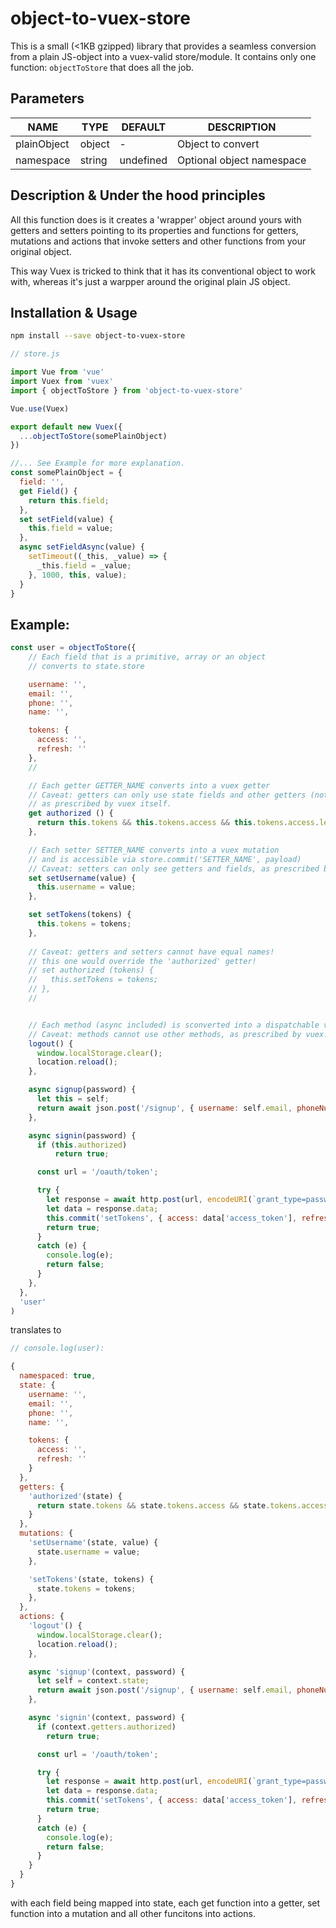 # object-to-vuex-store

This is a small (<1KB gzipped) library that provides a seamless conversion from a plain JS-object into a vuex-valid store/module.
It contains only one function: `objectToStore` that does all the job.

## Parameters

NAME        |  TYPE   |  DEFAULT  | DESCRIPTION
----------- | ------  | --------- | -----------
plainObject | object  |     -     | Object to convert
namespace   | string  | undefined | Optional object namespace

## Description & Under the hood principles

All this function does is it creates a 'wrapper' object around yours
with getters and setters pointing to its properties
and functions for getters, mutations and actions
that invoke setters and other functions from your original object.

This way Vuex is tricked to think that it has its conventional object to work with, whereas it's just a warpper around the original plain JS object.

## Installation & Usage

```bash
npm install --save object-to-vuex-store
```

```js
// store.js

import Vue from 'vue'
import Vuex from 'vuex'
import { objectToStore } from 'object-to-vuex-store'

Vue.use(Vuex)

export default new Vuex({
  ...objectToStore(somePlainObject)
})

//... See Example for more explanation.
const somePlainObject = {
  field: '',
  get Field() {
    return this.field;
  },
  set setField(value) {
    this.field = value;
  },
  async setFieldAsync(value) {
    setTimeout((_this, _value) => {
      _this.field = _value;
    }, 1000, this, value);
  }
}

```

## Example:

```js
const user = objectToStore({
    // Each field that is a primitive, array or an object
    // converts to state.store

    username: '',
    email: '',
    phone: '',
    name: '',

    tokens: {
      access: '',
      refresh: ''
    },
    //

    // Each getter GETTER_NAME converts into a vuex getter
    // Caveat: getters can only use state fields and other getters (not setters nor methods),
    // as prescribed by vuex itself.
    get authorized () {
      return this.tokens && this.tokens.access && this.tokens.access.length > 0;
    },

    // Each setter SETTER_NAME converts into a vuex mutation
    // and is accessible via store.commit('SETTER_NAME', payload)
    // Caveat: setters can only see getters and fields, as prescribed by vuex itself.
    set setUsername(value) {
      this.username = value;
    },

    set setTokens(tokens) {
      this.tokens = tokens;
    },
    
    // Caveat: getters and setters cannot have equal names!
    // this one would override the 'authorized' getter!
    // set authorized (tokens) {
    //   this.setTokens = tokens;
    // },
    //


    // Each method (async included) is sconverted into a dispatchable vuex action
    // Caveat: methods cannot use other methods, as prescribed by vuex.
    logout() {
      window.localStorage.clear();
      location.reload();
    },

    async signup(password) {
      let this = self;
      return await json.post('/signup', { username: self.email, phoneNumber: self.phone, firstName: self.name, password });
    },

    async signin(password) {
      if (this.authorized)
          return true;

      const url = '/oauth/token';

      try {
        let response = await http.post(url, encodeURI(`grant_type=password&username=${this.username}&password=${password}`));
        let data = response.data;
        this.commit('setTokens', { access: data['access_token'], refresh: data['refresh_token'] });
        return true;
      }
      catch (e) {
        console.log(e);
        return false;
      }
    },
  },
  'user'
)
```

translates to

```js
// console.log(user):

{
  namespaced: true,
  state: {
    username: '',
    email: '',
    phone: '',
    name: '',

    tokens: {
      access: '',
      refresh: ''
    }
  },
  getters: {
    'authorized'(state) {
      return state.tokens && state.tokens.access && state.tokens.access.length > 0;
    }
  },
  mutations: {
    'setUsername'(state, value) {
      state.username = value;
    },

    'setTokens'(state, tokens) {
      state.tokens = tokens;
    },
  },
  actions: {
    'logout'() {
      window.localStorage.clear();
      location.reload();
    },

    async 'signup'(context, password) {
      let self = context.state;
      return await json.post('/signup', { username: self.email, phoneNumber: self.phone, firstName: self.name, password });
    },

    async 'signin'(context, password) {
      if (context.getters.authorized)
        return true;

      const url = '/oauth/token';

      try {
        let response = await http.post(url, encodeURI(`grant_type=password&username=${context.state.username}&password=${password}`));
        let data = response.data;
        this.commit('setTokens', { access: data['access_token'], refresh: data['refresh_token'] });
        return true;
      }
      catch (e) {
        console.log(e);
        return false;
      }
    }
  }
}
```

with each field being mapped into state, each get function into a getter, set function into a mutation and all other funcitons into actions.